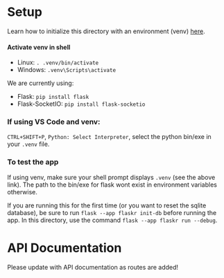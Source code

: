 # Setup

Learn how to initialize this directory with an environment (venv) [here](https://flask.palletsprojects.com/en/3.0.x/installation/).
#### Activate venv in shell
- Linux: `. .venv/bin/activate`
- Windows: `.venv\Scripts\activate`

We are currently using: 
- Flask: `pip install flask`
- Flask-SocketIO: `pip install flask-socketio`


### If using VS Code and venv:
`CTRL+SHIFT+P`, `Python: Select Interpreter`, select the python bin/exe in your `.venv` file.

### To test the app
If using venv, make sure your shell prompt displays `.venv` (see the above link). The path to the bin/exe for flask wont exist in environment variables otherwise.

If you are running this for the first time (or you want to reset the sqlite database), be sure to run `flask --app flaskr init-db` before running the app.
In this directory, use the command `flask --app flaskr run --debug`.

# API Documentation

Please update with API documentation as routes are added!